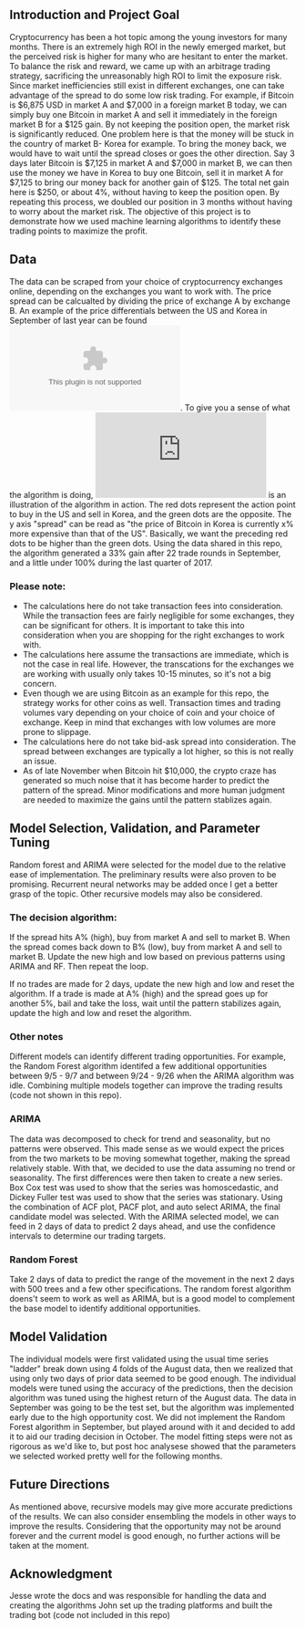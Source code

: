 ## Introduction and Project Goal

Cryptocurrency has been a hot topic among the young investors for many months. There is an extremely high ROI in the newly emerged market, but the perceived risk is higher for many who are hesitant to enter the market. To balance the risk and reward, we came up with an arbitrage trading strategy, sacrificing the unreasonably high ROI to limit the exposure risk. Since market inefficiencies still exist in different exchanges, one can take advantage of the spread to do some low risk trading. For example, if Bitcoin is $6,875 USD in market A and $7,000 in a foreign market B today, we can simply buy one Bitcoin in market A and sell it immediately in the foreign market B for a $125 gain. By not keeping the position open, the market risk is significantly reduced. One problem here is that the money will be stuck in the country of market B- Korea for example. To bring the money back, we would have to wait until the spread closes or goes the other direction. Say 3 days later Bitcoin is $7,125 in market A and $7,000 in market B, we can then use the money we have in Korea to buy one Bitcoin, sell it in market A for $7,125 to bring our money back for another gain of $125. The total net gain here is $250, or about 4%, without having to keep the position open. By repeating this process, we doubled our position in 3 months without having to worry about the market risk. The objective of this project is to demonstrate how we used machine learning algorithms to identify these trading points to maximize the profit.

## Data

The data can be scraped from your choice of cryptocurrency exchanges online, depending on the exchanges you want to work with. The price spread can be calcualted by dividing the price of exchange A by exchange B. An example of the price differentials between the US and Korea in September of last year can be found ![here](https://github.com/jerry39213gh/How_to_Double_Your_Investment_in_100_Days/blob/master/main.csv). To give you a sense of what the algorithm is doing, ![here](https://github.com/jerry39213gh/How_to_Double_Your_Investment_in_100_Days/blob/master/illustration.pdf) is an illustration of the algorithm in action. The red dots represent the action point to buy in the US and sell in Korea, and the green dots are the opposite. The y axis "spread" can be read as "the price of Bitcoin in Korea is currently x% more expensive than that of the US". Basically, we want the preceding red dots to be higher than the green dots. Using the data shared in this repo, the algorithm generated a 33% gain after 22 trade rounds in September, and a little under 100% during the last quarter of 2017. 

### Please note:
  
- The calculations here do not take transaction fees into consideration. While the transaction fees are fairly negligible for some exchanges, they can be significant for others. It is important to take this into consideration when you are shopping for the right exchanges to work with. 
- The calculations here assume the transactions are immediate, which is not the case in real life. However, the transcations for the exchanges we are working with usually only takes 10-15 minutes, so it's not a big concern.
- Even though we are using Bitcoin as an example for this repo, the strategy works for other coins as well. Transaction times and trading volumes vary depending on your choice of coin and your choice of exchange. Keep in mind that exchanges with low volumes are more prone to slippage.
- The calculations here do not take bid-ask spread into consideration. The spread between exchanges are typically a lot higher, so this is not really an issue.   
- As of late November when Bitcoin hit $10,000, the crypto craze has generated so much noise that it has become harder to predict the pattern of the spread. Minor modifications and more human judgment are needed to maximize the gains until the pattern stablizes again.

## Model Selection, Validation, and Parameter Tuning

Random forest and ARIMA were selected for the model due to the relative ease of implementation. The preliminary results were also proven to be promising. Recurrent neural networks may be added once I get a better grasp of the topic. Other recursive models may also be considered.

### The decision algorithm:

If the spread hits A% (high), buy from market A and sell to market B.
When the spread comes back down to B% (low), buy from market A and sell to market B.
Update the new high and low based on previous patterns using ARIMA and RF. Then repeat the loop.

If no trades are made for 2 days, update the new high and low and reset the algorithm.
If a trade is made at A% (high) and the spread goes up for another 5%, bail and take the loss, wait until the pattern stabilizes again, update the high and low and reset the algorithm.

### Other notes

Different models can identify different trading opportunities. For example, the Random Forest algorithm identifed a few additional opportunities between 9/5 - 9/7 and between 9/24 - 9/26 when the ARIMA algorithm was idle. Combining multiple models together can improve the trading results (code not shown in this repo). 

### ARIMA

The data was decomposed to check for trend and seasonality, but no patterns were observed. This made sense as we would expect the prices from the two markets to be moving somewhat together, making the spread relatively stable. With that, we decided to use the data assuming no trend or seasonality. The first differences were then taken to create a new series. Box Cox test was used to show that the series was homoscedastic, and Dickey Fuller test was used to show that the series was stationary. Using the combination of ACF plot, PACF plot, and auto select ARIMA, the final candidate model was selected. With the ARIMA selected model, we can feed in 2 days of data to predict 2 days ahead, and use the confidence intervals to determine our trading targets.

### Random Forest

Take 2 days of data to predict the range of the movement in the next 2 days with 500 trees and a few other specifications. The random forest algorithm doens't seem to work as well as ARIMA, but is a good model to complement the base model to identify additional opportunities.

## Model Validation

The individual models were first validated using the usual time series "ladder" break down using 4 folds of the August data, then we realized that using only two days of prior data seemed to be good enough. The individual models were tuned using the accuracy of the predictions, then the decision algorithm was tuned using the highest return of the August data. The data in September was going to be the test set, but the algorithm was implemented early due to the high opportunity cost. We did not implement the Random Forest algorithm in September, but played around with it and decided to add it to aid our trading decision in October. The model fitting steps were not as rigorous as we'd like to, but post hoc analysese showed that the parameters we selected worked pretty well for the following months.       

## Future Directions

As mentioned above, recursive models may give more accurate predictions of the results.  We can also consider ensembling the models in other ways to improve the results. Considering that the opportunity may not be around forever and the current model is good enough, no further actions will be taken at the moment.

## Acknowledgment

Jesse wrote the docs and was responsible for handling the data and creating the algorithms
John set up the trading platforms and built the trading bot (code not included in this repo)  
